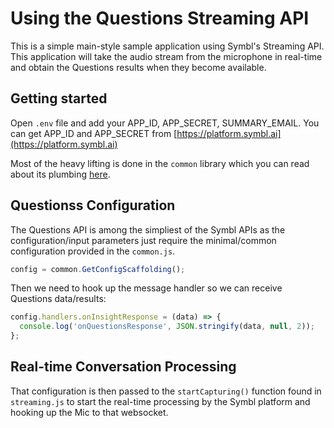 #  Using the Questions Streaming API

This is a simple main-style sample application using Symbl's Streaming API. This application will take the audio stream from the microphone in real-time and obtain the Questions results when they become available.

## Getting started

Open `.env` file and add your APP_ID, APP_SECRET, SUMMARY_EMAIL. You can get APP_ID and APP_SECRET from [https://platform.symbl.ai](https://platform.symbl.ai)

Most of the heavy lifting is done in the `common` library which you can read about its plumbing [here](../../common/README.md).

## Questionss Configuration

The Questions API is among the simpliest of the Symbl APIs as the configuration/input parameters just require the minimal/common configuration provided in the `common.js`.

```javascript
config = common.GetConfigScaffolding();
```

Then we need to hook up the message handler so we can receive Questions data/results:

```javascript
config.handlers.onInsightResponse = (data) => {
  console.log('onQuestionsResponse', JSON.stringify(data, null, 2));
};
```

## Real-time Conversation Processing

That configuration is then passed to the `startCapturing()` function found in `streaming.js` to start the real-time processing by the Symbl platform and hooking up the Mic to that websocket.
